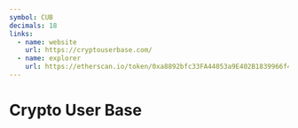 ```yaml
---
symbol: CUB
decimals: 18
links:
  - name: website
    url: https://cryptouserbase.com/
  - name: explorer
    url: https://etherscan.io/token/0xa8892bfc33FA44053a9E402B1839966f4FEc74A4
---
```


# Crypto User Base
